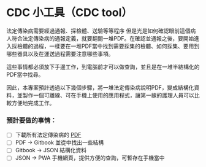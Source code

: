 CDC 小工具（CDC tool）
====================
法定傳染病需要經過通報、採檢體、送驗等等程序
但是光是如何確認眼前這個病人符合法定傳染病的通報定義，就要翻閱一堆PDF。在確認並通報之後，要開始進入採檢體的過程，一樣要在一堆PDF當中找到需要採集的檢體、如何採集、要用到哪些器具以及在運送過程需要注意哪些事項。

這些事情都必須放下手邊工作，到電腦前才可以做查詢，並且是在一堆半結構化的PDF當中找尋。

因此，本專案預計透過以下幾個步驟，將一堆法定傳染病說明PDF，變成結構化資料，並製作一個可離線、可在手機上使用的應用程式，讓第一線的護理人員可以比較方便地完成工作。

### 預計要做的事情：
- [ ] 下載所有法定傳染病的 [PDF](https://www.cdc.gov.tw/professional/diseasedefine.aspx?treeid=4c19a0252bbef869&nowtreeid=0fe296e4605ca88b) 
- [ ] PDF -> Gitbook 並從中找出一些結構
- [ ] Gitbook -> JSON 結構化資料
- [ ] JSON -> PWA 手機網頁，提供方便的查詢，可暫存在手機當中